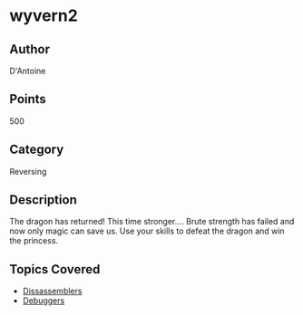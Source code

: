 # wyvern2

## Author
D'Antoine
## Points
500
## Category
Reversing
## Description
The dragon has returned! This time stronger....
Brute strength has failed and now only magic can save us. Use your skills to defeat the dragon and win the princess.
## Topics Covered

- [Dissassemblers](/reverse-engineering/what-are-disassemblers/)
- [Debuggers](/reverse-engineering/what-is-gdb/)
